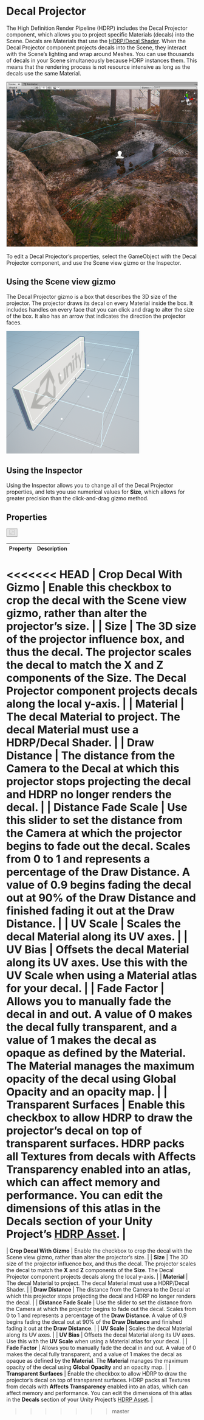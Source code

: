 # Decal Projector

The High Definition Render Pipeline (HDRP) includes the Decal Projector component, which allows you to project specific Materials (decals) into the Scene. Decals are Materials that use the [HDRP/Decal Shader](Decal-Shader.html). When the Decal Projector component projects decals into the Scene, they interact with the Scene’s lighting and wrap around Meshes. You can use thousands of decals in your Scene simultaneously because HDRP instances them. This means that the rendering process is not resource intensive as long as the decals use the same Material.

![](Images/DecalProjector1.png)

To edit a Decal Projector’s properties, select the GameObject with the Decal Projector component, and use the Scene view gizmo or the Inspector.

## Using the Scene view gizmo

The Decal Projector gizmo is a box that describes the 3D size of the projector. The projector draws its decal on every Material inside the box. It includes handles on every face that you can click and drag to alter the size of the box. It also has an arrow that indicates the direction the projector faces. 

![](Images/DecalProjector2.png)

## Using the Inspector

Using the Inspector allows you to change all of the Decal Projector properties, and lets you use numerical values for **Size**, which allows for greater precision than the click-and-drag gizmo method.

## Properties

![](Images/DecalProjector3.png)

| **Property**              | **Description**                                              |
| ------------------------- | ------------------------------------------------------------ |
<<<<<<< HEAD
| **Crop Decal With Gizmo** | Enable this checkbox to crop the decal with the Scene view gizmo, rather than alter the projector’s size. |
| **Size**                  | The 3D size of the projector influence box, and thus the decal. The projector scales the decal to match the **X** and **Z** components of the **Size**. The Decal Projector component projects decals along the local y-axis. |
| **Material**              | The decal Material to project. The decal Material must use a HDRP/Decal Shader. |
| **Draw Distance**         | The distance from the Camera to the Decal at which this projector stops projecting the decal and HDRP no longer renders the decal. |
| **Distance Fade Scale**   | Use this slider to set the distance from the Camera at which the projector begins to fade out the decal. Scales from 0 to 1 and represents a percentage of the **Draw Distance**. A value of 0.9 begins fading the decal out at 90% of the **Draw Distance** and finished fading it out at the **Draw Distance**. |
| **UV Scale**              | Scales the decal Material along its UV axes.                 |
| **UV Bias**               | Offsets the decal Material along its UV axes. Use this with the **UV Scale** when using a Material atlas for your decal. |
| **Fade Factor**           | Allows you to manually fade the decal in and out. A value of 0 makes the decal fully transparent, and a value of 1 makes the decal as opaque as defined by the **Material**. The **Material** manages the maximum opacity of the decal using **Global Opacity** and an opacity map. |
| **Transparent Surfaces**  | Enable this checkbox to allow HDRP to draw the projector’s decal on top of transparent surfaces. HDRP packs all Textures from decals with **Affects Transparency** enabled into an atlas, which can affect memory and performance. You can edit the dimensions of this atlas in the **Decals** section of your Unity Project’s [HDRP Asset](HDRP-Asset.html#Decals). |
=======
| **Crop Decal With Gizmo** | Enable the checkbox to crop the decal with the Scene view gizmo, rather than alter the projector’s size. |
| **Size**                  | The 3D size of the projector influence box, and thus the decal. The projector scales the decal to match the **X** and **Z** components of the **Size**. The Decal Projector component projects decals along the local y-axis. |
| **Material**              | The decal Material to project. The decal Material must use a HDRP/Decal Shader. |
| **Draw Distance**         | The distance from the Camera to the Decal at which this projector stops projecting the decal and HDRP no longer renders the decal. |
| **Distance Fade Scale**   | Use the slider to set the distance from the Camera at which the projector begins to fade out the decal. Scales from 0 to 1 and represents a percentage of the **Draw Distance**. A value of 0.9 begins fading the decal out at 90% of the **Draw Distance** and finished fading it out at the **Draw Distance**. |
| **UV Scale**              | Scales the decal Material along its UV axes.                 |
| **UV Bias**               | Offsets the decal Material along its UV axes. Use this with the **UV Scale** when using a Material atlas for your decal. |
| **Fade Factor**           | Allows you to manually fade the decal in and out. A value of 0 makes the decal fully transparent, and a value of 1 makes the decal as opaque as defined by the **Material**. The **Material** manages the maximum opacity of the decal using **Global Opacity** and an opacity map. |
| **Transparent Surfaces**  | Enable the checkbox to allow HDRP to draw the projector’s decal on top of transparent surfaces. HDRP packs all Textures from decals with **Affects Transparency** enabled into an atlas, which can affect memory and performance. You can edit the dimensions of this atlas in the **Decals** section of your Unity Project’s [HDRP Asset](HDRP-Asset.html#Decals). |
>>>>>>> master
